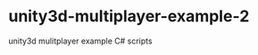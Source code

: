 unity3d-multiplayer-example-2
=============================

unity3d mulitplayer example C# scripts
